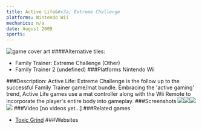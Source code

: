 ```yaml
---
title: Active Life&#x3a; Extreme Challenge
platforms: Nintendo Wii
mechanics: n/a
date: August 2009
sports: 
---
```

![game cover art](//images.igdb.com/igdb/image/upload/t_cover_big/guucsdtdvsuqrbhuz8jk.jpg "Logo Title Text 1")
####Alternative tiles:
* Family Trainer: Extreme Challenge (Other)
* Family Trainer 2 (undefined)
###Platforms
Nintendo Wii

###Description:
Active Life: Extreme Challenge is the follow up to the successful Family Trainer game/mat bundle. Embracing the 'active gaming' trend, Active Life games use a mat controller along with the Wii Remote to incorporate the player's entire body into gameplay.
###Screenshots
<a target="_blank" rel="noopener noreferrer" href="//images.igdb.com/igdb/image/upload/t_cover_big/bw0uxbosuhfkxbyh2niy.jpg"><img src="//images.igdb.com/igdb/image/upload/t_thumb/bw0uxbosuhfkxbyh2niy.jpg"/></a><a target="_blank" rel="noopener noreferrer" href="//images.igdb.com/igdb/image/upload/t_cover_big/pzxryqrfkroprumwprds.jpg"><img src="//images.igdb.com/igdb/image/upload/t_thumb/pzxryqrfkroprumwprds.jpg"/></a><a target="_blank" rel="noopener noreferrer" href="//images.igdb.com/igdb/image/upload/t_cover_big/sxci9xof5gspktjt1tqr.jpg"><img src="//images.igdb.com/igdb/image/upload/t_thumb/sxci9xof5gspktjt1tqr.jpg"/></a><a target="_blank" rel="noopener noreferrer" href="//images.igdb.com/igdb/image/upload/t_cover_big/nwzi8enmjasxkbjeqcuu.jpg"><img src="//images.igdb.com/igdb/image/upload/t_thumb/nwzi8enmjasxkbjeqcuu.jpg"/></a>
###Video
[no videos yet...]
###Related games
* [Toxic Grind](/games/toxic-grind-6215/)
###Websites

